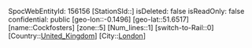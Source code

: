 ﻿---
location: [51.6517,-0.1496]
type: Station
tags:
- geo/Station
- Europe/United_Kingdom/London

---
SpocWebEntityId: 156156
[StationSId::]
isDeleted: false
isReadOnly: false
confidential: public
[geo-lon::-0.1496]
[geo-lat::51.6517]
[name::Cockfosters]
[zone::5]
[Num_lines::1]
[switch-to-Rail::0]
[Country::[United_Kingdom](geo/Continent/Europe/United_Kingdom.md)]
[City::[London](geo/Continent/Europe/United_Kingdom/London.md)]

